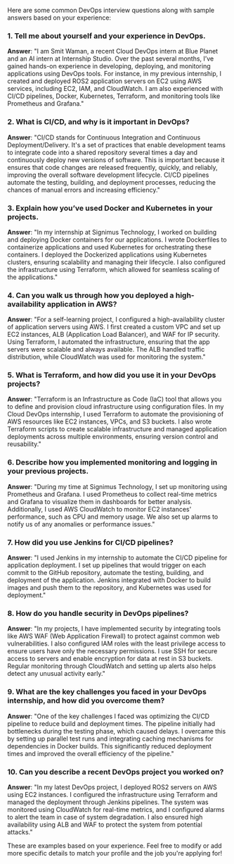 Here are some common DevOps interview questions along with sample answers based on your experience:

### 1. **Tell me about yourself and your experience in DevOps.**
   **Answer**:
   "I am Smit Waman, a recent Cloud DevOps intern at Blue Planet and an AI intern at Internship Studio. Over the past several months, I’ve gained hands-on experience in developing, deploying, and monitoring applications using DevOps tools. For instance, in my previous internship, I created and deployed ROS2 application servers on EC2 using AWS services, including EC2, IAM, and CloudWatch. I am also experienced with CI/CD pipelines, Docker, Kubernetes, Terraform, and monitoring tools like Prometheus and Grafana."

### 2. **What is CI/CD, and why is it important in DevOps?**
   **Answer**:
   "CI/CD stands for Continuous Integration and Continuous Deployment/Delivery. It's a set of practices that enable development teams to integrate code into a shared repository several times a day and continuously deploy new versions of software. This is important because it ensures that code changes are released frequently, quickly, and reliably, improving the overall software development lifecycle. CI/CD pipelines automate the testing, building, and deployment processes, reducing the chances of manual errors and increasing efficiency."

### 3. **Explain how you’ve used Docker and Kubernetes in your projects.**
   **Answer**:
   "In my internship at Signimus Technology, I worked on building and deploying Docker containers for our applications. I wrote Dockerfiles to containerize applications and used Kubernetes for orchestrating these containers. I deployed the Dockerized applications using Kubernetes clusters, ensuring scalability and managing their lifecycle. I also configured the infrastructure using Terraform, which allowed for seamless scaling of the applications."

### 4. **Can you walk us through how you deployed a high-availability application in AWS?**
   **Answer**:
   "For a self-learning project, I configured a high-availability cluster of application servers using AWS. I first created a custom VPC and set up EC2 instances, ALB (Application Load Balancer), and WAF for IP security. Using Terraform, I automated the infrastructure, ensuring that the app servers were scalable and always available. The ALB handled traffic distribution, while CloudWatch was used for monitoring the system."

### 5. **What is Terraform, and how did you use it in your DevOps projects?**
   **Answer**:
   "Terraform is an Infrastructure as Code (IaC) tool that allows you to define and provision cloud infrastructure using configuration files. In my Cloud DevOps internship, I used Terraform to automate the provisioning of AWS resources like EC2 instances, VPCs, and S3 buckets. I also wrote Terraform scripts to create scalable infrastructure and managed application deployments across multiple environments, ensuring version control and reusability."

### 6. **Describe how you implemented monitoring and logging in your previous projects.**
   **Answer**:
   "During my time at Signimus Technology, I set up monitoring using Prometheus and Grafana. I used Prometheus to collect real-time metrics and Grafana to visualize them in dashboards for better analysis. Additionally, I used AWS CloudWatch to monitor EC2 instances' performance, such as CPU and memory usage. We also set up alarms to notify us of any anomalies or performance issues."

### 7. **How did you use Jenkins for CI/CD pipelines?**
   **Answer**:
   "I used Jenkins in my internship to automate the CI/CD pipeline for application deployment. I set up pipelines that would trigger on each commit to the GitHub repository, automate the testing, building, and deployment of the application. Jenkins integrated with Docker to build images and push them to the repository, and Kubernetes was used for deployment."

### 8. **How do you handle security in DevOps pipelines?**
   **Answer**:
   "In my projects, I have implemented security by integrating tools like AWS WAF (Web Application Firewall) to protect against common web vulnerabilities. I also configured IAM roles with the least privilege access to ensure users have only the necessary permissions. I use SSH for secure access to servers and enable encryption for data at rest in S3 buckets. Regular monitoring through CloudWatch and setting up alerts also helps detect any unusual activity early."

### 9. **What are the key challenges you faced in your DevOps internship, and how did you overcome them?**
   **Answer**:
   "One of the key challenges I faced was optimizing the CI/CD pipeline to reduce build and deployment times. The pipeline initially had bottlenecks during the testing phase, which caused delays. I overcame this by setting up parallel test runs and integrating caching mechanisms for dependencies in Docker builds. This significantly reduced deployment times and improved the overall efficiency of the pipeline."

### 10. **Can you describe a recent DevOps project you worked on?**
   **Answer**:
   "In my latest DevOps project, I deployed ROS2 servers on AWS using EC2 instances. I configured the infrastructure using Terraform and managed the deployment through Jenkins pipelines. The system was monitored using CloudWatch for real-time metrics, and I configured alarms to alert the team in case of system degradation. I also ensured high availability using ALB and WAF to protect the system from potential attacks."

These are examples based on your experience. Feel free to modify or add more specific details to match your profile and the job you're applying for!
